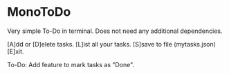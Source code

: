 # MonoToDo
Very simple To-Do in terminal. Does not need any additional dependencies.

[A]dd or [D]elete tasks.
[L]ist all your tasks.
[S]save to file (mytasks.json)
[E]xit.

To-Do:
Add feature to mark tasks as "Done".
